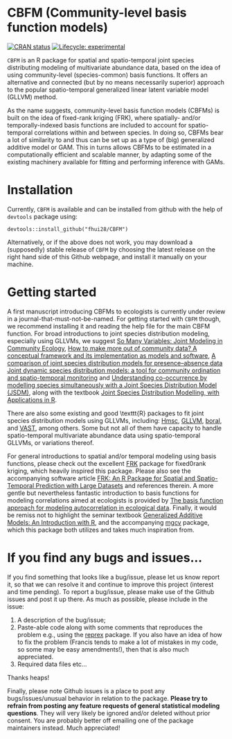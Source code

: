 # CBFM (Community-level basis function models)

  <!-- badges: start -->
  [![CRAN status](https://www.r-pkg.org/badges/version/CBFM)](https://CRAN.R-project.org/package=CBFM)
  [![Lifecycle: experimental](https://img.shields.io/badge/lifecycle-experimental-orange.svg)](https://www.tidyverse.org/lifecycle/#experimental)
  <!-- badges: end -->
  
`CBFM` is an R package for spatial and spatio-temporal joint species distributing modeling of multivariate abundance data, based on the idea of using community-level (species-common) basis functions. It offers an alternative and connected (but by no means necessarily superior) approach to the popular spatio-temporal generalized linear latent variable model (GLLVM) method. 

As the name suggests, community-level basis function models (CBFMs) is built on the idea of fixed-rank kriging (FRK), where spatially- and/or temporally-indexed basis functions are included to account for spatio-temporal correlations within and between species. In doing so, CBFMs bear a lot of similarity to and thus can be set up as a type of (big) generalized additive model or GAM. This in turns allows CBFMs to be estimated in a computationally efficient and scalable manner, by adapting some of the existing machinery available for fitting and performing inference with GAMs.


# Installation

<!--Down the road, you can install the package on CRAN using:
```
install.packages("CBFM")
```
-->
Currently, `CBFM` is available and can be installed from github with the help of `devtools` package using:
```
devtools::install_github("fhui28/CBFM")
```

Alternatively, or if the above does not work, you may download a (supposedly) stable release of `CBFM` by choosing the latest release on the right hand side of this Github webpage, and install it manually on your machine.


# Getting started

A first manuscript introducing CBFMs to ecologists is currently under review in a journal-that-must-not-be-named. For getting started with `CBFM` though, we recommend installing it and reading the help file for the main CBFM function. For broad introductions to joint species distribution modeling, especially using GLLVMs, we suggest 
[So Many Variables: Joint Modeling in Community Ecology](https://doi.org/10.1016/j.tree.2015.09.007), 
[How to make more out of community data? A conceptual framework and its implementation as models and software](https://doi.org/10.1111/ele.12757), 
[A comparison of joint species distribution models for presence–absence data](https://doi.org/10.1111/2041-210X.13106) 
[Joint dynamic species distribution models: a tool for community ordination and spatio-temporal monitoring](https://doi.org/10.1111/geb.12464) and 
[Understanding co-occurrence by modelling species simultaneously with a Joint Species Distribution Model (JSDM)](https://doi.org/10.1111/2041-210X.12180), along with the textbook
[Joint Species Distribution Modelling, with Applications in R](https://doi.org/10.1017/9781108591720).

There are also some existing and good \texttt{R} packages to fit joint species distribution models using GLLVMs, including: [Hmsc](https://cran.r-project.org/web/packages/Hmsc/index.html), [GLLVM](https://cran.r-project.org/web/packages/gllvm/index.html), [boral](https://cran.r-project.org/web/packages/boral/index.html), and [VAST](https://rdrr.io/github/James-Thorson/VAST/), among others.
Some but not all of them have capacity to handle spatio-temporal multivariate abundance data using spatio-temporal GLLVMs, or variations thereof.

For general introductions to spatial and/or temporal modeling using basis functions, please check out the excellent [FRK](https://cran.r-project.org/web/packages/FRK/index.html) package for fixed0rank kriging, which heavily inspired this package. Please also see the accompanying software article [FRK: An R Package for Spatial and Spatio-Temporal Prediction with Large Datasets](https://www.jstatsoft.org/article/view/v098i04) and references therein. A more gentle but nevertheless fantastic introduction to basis functions for modeling correlations aimed at ecologists is provided by [The basis function approach for modeling autocorrelation in ecological data](https://esajournals.onlinelibrary.wiley.com/doi/abs/10.1002/ecy.1674). Finally, it would be remiss not to highlight the seminar textbook [Generalized Additive Models: An Introduction with R](https://www.routledge.com/Generalized-Additive-Models-An-Introduction-with-R-Second-Edition/Wood/p/book/9781498728331), and the accompanying [mgcv](https://cran.r-project.org/web/packages/mgcv/index.html) package, which this package both utilizes and takes much inspiration from.



# If you find any bugs and issues...

If you find something that looks like a bug/issue, please let us know report it, so that we can resolve it and continue to improve this project (interest and time pending). To report a bug/issue, please make use of the Github issues and post it up there. As much as possible, please include in the issue:
1. A description of the bug/issue;
2. Paste-able code along with some comments that reproduces the problem e.g., using the [reprex](https://cran.r-project.org/web/packages/reprex/index.html) package. If you also have an idea of how to fix the problem (Francis tends to make a lot of mistakes in my code, so some may be easy amendments!), then that is also much appreciated.
3. Required data files etc...

Thanks heaps!

Finally, please note Github issues is a place to post any bugs/issues/unusual behavior in relation to the package. **Please try to refrain from posting any feature requests of general statistical modeling questions**. They will very likely be ignored and/or deleted without prior consent. You are probably better off emailing one of the package maintainers instead. Much appreciated!

